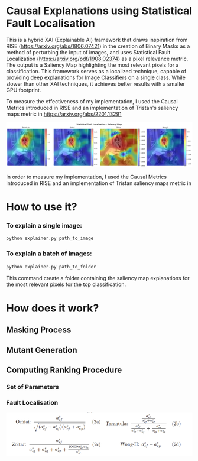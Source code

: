 # Causal Explanations using Statistical Fault Localisation

This is a hybrid XAI (Explainable AI) framework that draws inspiration from RISE (https://arxiv.org/abs/1806.07421) in the creation of Binary Masks as a method of perturbing the input of images, and uses Statistical Fault Localization (https://arxiv.org/pdf/1908.02374) as a pixel relevance metric. The output is a Saliency Map highlighting the most relevant pixels for a classification. This framework serves as a localized technique, capable of providing deep explanations for Image Classifiers on a single class. While slower than other XAI techniques, it achieves better results with a smaller GPU footprint.

To measure the effectiveness of my implementation, I used the Causal Metrics introduced in RISE and an implementation of Tristan's saliency maps metric in https://arxiv.org/abs/2201.13291


<p align="center">
  <img src=https://github.com/eaguaida/RISE-SFL/blob/main/images/results.png?raw=true />
</p>

In order to measure my implementation, I used the Causal Metrics introduced in RISE and an implementation of Tristan saliency maps metric in


# How to use it?
### To explain a single image:
```sh
python explainer.py path_to_image
```
### To explain a batch of images:
```sh
python explainer.py path_to_folder
```
This command create a folder containing the saliency map explanations for the most relevant pixels for the top classification.
# How does it work?
## Masking Process

## Mutant Generation

## Computing Ranking Procedure

### Set of Parameters
### Fault Localisation 

<p align="center">
  <img src=https://github.com/eaguaida/RISE-SFL/blob/main/images/formulas.png?raw=true />
</p>

